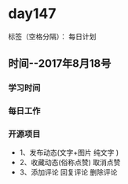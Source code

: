 # day147

标签（空格分隔）： 每日计划


## 时间--2017年8月18号


### 学习时间<br>


### 每日工作<br>


### 开源项目
* 1、发布动态(文字+图片   纯文字 )
* 2、收藏动态(俗称点赞)   取消点赞
* 3、添加评论   回复评论  删除评论

